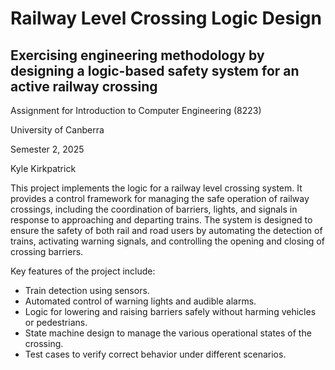 # Railway Level Crossing Logic Design

## Exercising engineering methodology by designing a logic-based safety system for an active railway crossing

Assignment for Introduction to Computer Engineering (8223)

University of Canberra

Semester 2, 2025

Kyle Kirkpatrick

This project implements the logic for a railway level crossing system. It provides a control framework for managing the safe operation of railway crossings, including the coordination of barriers, lights, and signals in response to approaching and departing trains. The system is designed to ensure the safety of both rail and road users by automating the detection of trains, activating warning signals, and controlling the opening and closing of crossing barriers.

Key features of the project include:

- Train detection using sensors.
- Automated control of warning lights and audible alarms.
- Logic for lowering and raising barriers safely without harming vehicles or pedestrians.
- State machine design to manage the various operational states of the crossing.
- Test cases to verify correct behavior under different scenarios.